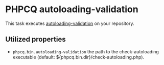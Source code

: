 PHPCQ autoloading-validation
============================

This task executes [autoloading-validation](https://github.com/phpcq/autoloading-validation) on
your repository.

Utilized properties
-------------------

* `phpcq.bin.autoloading-validation` the path to the check-autoloading executable (default: ${phpcq.bin.dir}/check-autoloading.php).
